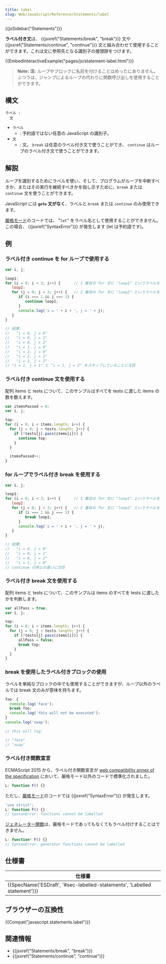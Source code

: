 ```yaml
---
title: label
slug: Web/JavaScript/Reference/Statements/label
---
```

{{jsSidebar("Statements")}}

**ラベル付き文**は、 {{jsxref("Statements/break", "break")}} 文や {{jsxref("Statements/continue", "continue")}} 文と組み合わせて使用することができます。これは文に参照先となる識別子の接頭辞をつけます。

{{EmbedInteractiveExample("pages/js/statement-label.html")}}

> **Note:** **注:** ループやブロックに名前を付けることはめったにありません。ふつうは、ジャンプによるループの代わりに関数呼び出しを使用することができます。

## 構文

```
ラベル :
  文
```

- `ラベル`
  - : 予約語ではない任意の JavaScript の識別子。
- `文`
  - : 文。 `break` は任意のラベル付き文で使うことができ、 `continue` はループのラベル付き文で使うことができます。

## 解説

ループを識別するためにラベルを使い、そして、プログラムがループを中断すべきか、またはその実行を継続すべきかを指し示すために、`break` または `continue` 文を使うことができます。

JavaScript には **`goto` 文がなく**、ラベルと `break` または `continue` のみ使用できます。

[厳格モード](/ja/docs/Web/JavaScript/Reference/Strict_mode)のコードでは、 "`let`" をラベル名として使用することができません。この場合、 {{jsxref("SyntaxError")}} が発生します (let は予約語です)。

## 例

### ラベル付き continue を for ループで使用する

```js
var i, j;

loop1:
for (i = 0; i < 3; i++) {      // 1 番目の for 文に "loop1" というラベルをつける
   loop2:
   for (j = 0; j < 3; j++) {   // 2 番目の for 文に "loop2" というラベルをつける
      if (i === 1 && j === 1) {
         continue loop1;
      }
      console.log('i = ' + i + ', j = ' + j);
   }
}

// 結果:
//   "i = 0, j = 0"
//   "i = 0, j = 1"
//   "i = 0, j = 2"
//   "i = 1, j = 0"
//   "i = 2, j = 0"
//   "i = 2, j = 1"
//   "i = 2, j = 2"
// "i = 1, j = 1" と "i = 1, j = 2" をスキップしていることに注目
```

### ラベル付き continue 文を使用する

配列 items と tests について、このサンプルはすべてを tests に渡した items の数を数えます。

```js
var itemsPassed = 0;
var i, j;

top:
for (i = 0; i < items.length; i++) {
  for (j = 0; j < tests.length; j++) {
    if (!tests[j].pass(items[i])) {
      continue top;
    }
  }

  itemsPassed++;
}
```

### for ループでラベル付き break を使用する

```js
var i, j;

loop1:
for (i = 0; i < 3; i++) {      // 1 番目の for 文に "loop1" というラベルをつける
   loop2:
   for (j = 0; j < 3; j++) {   // 2 番目の for 文に "loop2" というラベルをつける
      if (i === 1 && j === 1) {
         break loop1;
      }
      console.log('i = ' + i + ', j = ' + j);
   }
}

// 結果:
//   "i = 0, j = 0"
//   "i = 0, j = 1"
//   "i = 0, j = 2"
//   "i = 1, j = 0"
// continue の例との違いに注目
```

### ラベル付き break 文を使用する

配列 items と tests について、このサンプルは items のすべてを tests に渡したかを判断します。

```js
var allPass = true;
var i, j;

top:
for (i = 0; i < items.length; i++) {
  for (j = 0; j < tests.length; j++) {
    if (!tests[j].pass(items[i])) {
      allPass = false;
      break top;
    }
  }
}
```

### break を使用したラベル付きブロックの使用

ラベルを単純なブロックの中でも使用することができますが、ループ以外のラベルでは break 文のみが意味を持ちます。

```js
foo: {
  console.log('face');
  break foo;
  console.log('this will not be executed');
}
console.log('swap');

// this will log:

// "face"
// "swap"
```

### ラベル付き関数宣言

ECMAScript 2015 から、ラベル付き関数宣言が [web compatibility annex of the specification](http://www.ecma-international.org/ecma-262/6.0/#sec-labelled-function-declarations) において、厳格モード以外のコードで標準化されました。

```js
L: function F() {}
```

ただし、[厳格モード](/ja/docs/Web/JavaScript/Reference/Strict_mode)のコードでは {{jsxref("SyntaxError")}} が発生します。

```js
'use strict';
L: function F() {}
// SyntaxError: functions cannot be labelled
```

[ジェネレーター関数](/ja/docs/Web/JavaScript/Reference/Statements/function*)は、厳格モードであってもなくてもラベル付けすることはできません。

```js
L: function* F() {}
// SyntaxError: generator functions cannot be labelled
```

## 仕様書

| 仕様書                                                                                           |
| ------------------------------------------------------------------------------------------------ |
| {{SpecName('ESDraft', '#sec-labelled-statements', 'Labelled statement')}} |

## ブラウザーの互換性

{{Compat("javascript.statements.label")}}

## 関連情報

- {{jsxref("Statements/break", "break")}}
- {{jsxref("Statements/continue", "continue")}}
